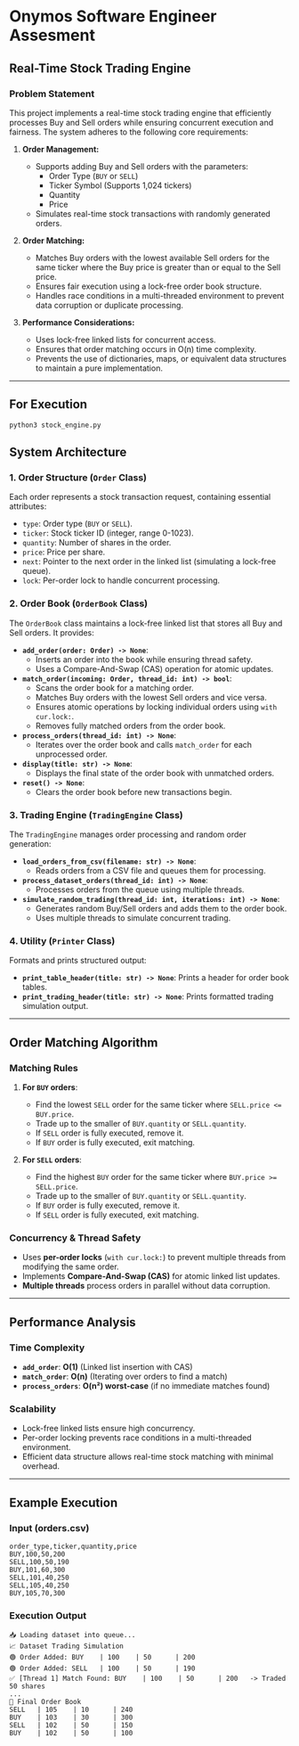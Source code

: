 # Onymos Software Engineer Assesment

## Real-Time Stock Trading Engine

### Problem Statement
This project implements a real-time stock trading engine that efficiently processes Buy and Sell orders while ensuring concurrent execution and fairness. The system adheres to the following core requirements:

1. **Order Management:**
   - Supports adding Buy and Sell orders with the parameters:
     - Order Type (`BUY` or `SELL`)
     - Ticker Symbol (Supports 1,024 tickers)
     - Quantity
     - Price
   - Simulates real-time stock transactions with randomly generated orders.

2. **Order Matching:**
   - Matches Buy orders with the lowest available Sell orders for the same ticker where the Buy price is greater than or equal to the Sell price.
   - Ensures fair execution using a lock-free order book structure.
   - Handles race conditions in a multi-threaded environment to prevent data corruption or duplicate processing.

3. **Performance Considerations:**
   - Uses lock-free linked lists for concurrent access.
   - Ensures that order matching occurs in O(n) time complexity.
   - Prevents the use of dictionaries, maps, or equivalent data structures to maintain a pure implementation.

---
## For Execution
```
python3 stock_engine.py
```
## System Architecture

### **1. Order Structure (`Order` Class)**

Each order represents a stock transaction request, containing essential attributes:
- `type`: Order type (`BUY` or `SELL`).
- `ticker`: Stock ticker ID (integer, range 0-1023).
- `quantity`: Number of shares in the order.
- `price`: Price per share.
- `next`: Pointer to the next order in the linked list (simulating a lock-free queue).
- `lock`: Per-order lock to handle concurrent processing.

### **2. Order Book (`OrderBook` Class)**

The `OrderBook` class maintains a lock-free linked list that stores all Buy and Sell orders. It provides:
- **`add_order(order: Order) -> None`**:
  - Inserts an order into the book while ensuring thread safety.
  - Uses a Compare-And-Swap (CAS) operation for atomic updates.
- **`match_order(incoming: Order, thread_id: int) -> bool`**:
  - Scans the order book for a matching order.
  - Matches Buy orders with the lowest Sell orders and vice versa.
  - Ensures atomic operations by locking individual orders using `with cur.lock:`.
  - Removes fully matched orders from the order book.
- **`process_orders(thread_id: int) -> None`**:
  - Iterates over the order book and calls `match_order` for each unprocessed order.
- **`display(title: str) -> None`**:
  - Displays the final state of the order book with unmatched orders.
- **`reset() -> None`**:
  - Clears the order book before new transactions begin.

### **3. Trading Engine (`TradingEngine` Class)**

The `TradingEngine` manages order processing and random order generation:
- **`load_orders_from_csv(filename: str) -> None`**:
  - Reads orders from a CSV file and queues them for processing.
- **`process_dataset_orders(thread_id: int) -> None`**:
  - Processes orders from the queue using multiple threads.
- **`simulate_random_trading(thread_id: int, iterations: int) -> None`**:
  - Generates random Buy/Sell orders and adds them to the order book.
  - Uses multiple threads to simulate concurrent trading.

### **4. Utility (`Printer` Class)**

Formats and prints structured output:
- **`print_table_header(title: str) -> None`**: Prints a header for order book tables.
- **`print_trading_header(title: str) -> None`**: Prints formatted trading simulation output.

---

## Order Matching Algorithm

### **Matching Rules**
1. **For `BUY` orders**:
   - Find the lowest `SELL` order for the same ticker where `SELL.price <= BUY.price`.
   - Trade up to the smaller of `BUY.quantity` or `SELL.quantity`.
   - If `SELL` order is fully executed, remove it.
   - If `BUY` order is fully executed, exit matching.

2. **For `SELL` orders**:
   - Find the highest `BUY` order for the same ticker where `BUY.price >= SELL.price`.
   - Trade up to the smaller of `BUY.quantity` or `SELL.quantity`.
   - If `BUY` order is fully executed, remove it.
   - If `SELL` order is fully executed, exit matching.

### **Concurrency & Thread Safety**
- Uses **per-order locks** (`with cur.lock:`) to prevent multiple threads from modifying the same order.
- Implements **Compare-And-Swap (CAS)** for atomic linked list updates.
- **Multiple threads** process orders in parallel without data corruption.

---

## Performance Analysis

### **Time Complexity**
- **`add_order`**: **O(1)** (Linked list insertion with CAS)
- **`match_order`**: **O(n)** (Iterating over orders to find a match)
- **`process_orders`**: **O(n²) worst-case** (if no immediate matches found)

### **Scalability**
- Lock-free linked lists ensure high concurrency.
- Per-order locking prevents race conditions in a multi-threaded environment.
- Efficient data structure allows real-time stock matching with minimal overhead.

---

## Example Execution

### **Input (orders.csv)**
```csv
order_type,ticker,quantity,price
BUY,100,50,200
SELL,100,50,190
BUY,101,60,300
SELL,101,40,250
SELL,105,40,250
BUY,105,70,300
```

### **Execution Output**
```
📥 Loading dataset into queue...
📈 Dataset Trading Simulation
🟢 Order Added: BUY    | 100    | 50      | 200   
🟢 Order Added: SELL   | 100    | 50      | 190   
✅ [Thread 1] Match Found: BUY    | 100    | 50      | 200   -> Traded 50 shares
...
📘 Final Order Book
SELL   | 105    | 10      | 240   
BUY    | 103    | 30      | 300   
SELL   | 102    | 50      | 150   
BUY    | 102    | 50      | 100   
```

